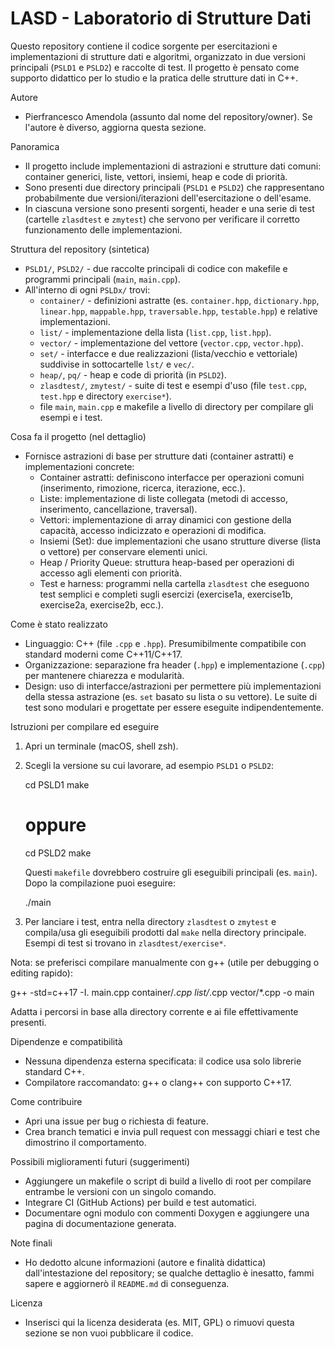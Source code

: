 # LASD - Laboratorio di Strutture Dati

Questo repository contiene il codice sorgente per esercitazioni e implementazioni di strutture dati e algoritmi, organizzato in due versioni principali (`PSLD1` e `PSLD2`) e raccolte di test. Il progetto è pensato come supporto didattico per lo studio e la pratica delle strutture dati in C++.

Autore
- Pierfrancesco Amendola (assunto dal nome del repository/owner). Se l'autore è diverso, aggiorna questa sezione.

Panoramica
- Il progetto include implementazioni di astrazioni e strutture dati comuni: container generici, liste, vettori, insiemi, heap e code di priorità.
- Sono presenti due directory principali (`PSLD1` e `PSLD2`) che rappresentano probabilmente due versioni/iterazioni dell'esercitazione o dell'esame.
- In ciascuna versione sono presenti sorgenti, header e una serie di test (cartelle `zlasdtest` e `zmytest`) che servono per verificare il corretto funzionamento delle implementazioni.

Struttura del repository (sintetica)
- `PSLD1/`, `PSLD2/` - due raccolte principali di codice con makefile e programmi principali (`main`, `main.cpp`).
- All'interno di ogni `PSLDx/` trovi:
  - `container/` - definizioni astratte (es. `container.hpp`, `dictionary.hpp`, `linear.hpp`, `mappable.hpp`, `traversable.hpp`, `testable.hpp`) e relative implementazioni.
  - `list/` - implementazione della lista (`list.cpp`, `list.hpp`).
  - `vector/` - implementazione del vettore (`vector.cpp`, `vector.hpp`).
  - `set/` - interfacce e due realizzazioni (lista/vecchio e vettoriale) suddivise in sottocartelle `lst/` e `vec/`.
  - `heap/`, `pq/` - heap e code di priorità (in `PSLD2`).
  - `zlasdtest/`, `zmytest/` - suite di test e esempi d'uso (file `test.cpp`, `test.hpp` e directory `exercise*`).
  - file `main`, `main.cpp` e makefile a livello di directory per compilare gli esempi e i test.

Cosa fa il progetto (nel dettaglio)
- Fornisce astrazioni di base per strutture dati (container astratti) e implementazioni concrete:
  - Container astratti: definiscono interfacce per operazioni comuni (inserimento, rimozione, ricerca, iterazione, ecc.).
  - Liste: implementazione di liste collegata (metodi di accesso, inserimento, cancellazione, traversal).
  - Vettori: implementazione di array dinamici con gestione della capacità, accesso indicizzato e operazioni di modifica.
  - Insiemi (Set): due implementazioni che usano strutture diverse (lista o vettore) per conservare elementi unici.
  - Heap / Priority Queue: struttura heap-based per operazioni di accesso agli elementi con priorità.
  - Test e harness: programmi nella cartella `zlasdtest` che eseguono test semplici e completi sugli esercizi (exercise1a, exercise1b, exercise2a, exercise2b, ecc.).

Come è stato realizzato
- Linguaggio: C++ (file `.cpp` e `.hpp`). Presumibilmente compatibile con standard moderni come C++11/C++17.
- Organizzazione: separazione fra header (`.hpp`) e implementazione (`.cpp`) per mantenere chiarezza e modularità.
- Design: uso di interfacce/astrazioni per permettere più implementazioni della stessa astrazione (es. `set` basato su lista o su vettore). Le suite di test sono modulari e progettate per essere eseguite indipendentemente.

Istruzioni per compilare ed eseguire
1. Apri un terminale (macOS, shell zsh).
2. Scegli la versione su cui lavorare, ad esempio `PSLD1` o `PSLD2`:

   cd PSLD1
   make

   # oppure
   cd PSLD2
   make

   Questi `makefile` dovrebbero costruire gli eseguibili principali (es. `main`). Dopo la compilazione puoi eseguire:

   ./main

3. Per lanciare i test, entra nella directory `zlasdtest` o `zmytest` e compila/usa gli eseguibili prodotti dal `make` nella directory principale. Esempi di test si trovano in `zlasdtest/exercise*`.

Nota: se preferisci compilare manualmente con g++ (utile per debugging o editing rapido):

   g++ -std=c++17 -I. main.cpp container/*.cpp list/*.cpp vector/*.cpp -o main

Adatta i percorsi in base alla directory corrente e ai file effettivamente presenti.

Dipendenze e compatibilità
- Nessuna dipendenza esterna specificata: il codice usa solo librerie standard C++.
- Compilatore raccomandato: g++ o clang++ con supporto C++17.

Come contribuire
- Apri una issue per bug o richiesta di feature.
- Crea branch tematici e invia pull request con messaggi chiari e test che dimostrino il comportamento.

Possibili miglioramenti futuri (suggerimenti)
- Aggiungere un makefile o script di build a livello di root per compilare entrambe le versioni con un singolo comando.
- Integrare CI (GitHub Actions) per build e test automatici.
- Documentare ogni modulo con commenti Doxygen e aggiungere una pagina di documentazione generata.

Note finali
- Ho dedotto alcune informazioni (autore e finalità didattica) dall'intestazione del repository; se qualche dettaglio è inesatto, fammi sapere e aggiornerò il `README.md` di conseguenza.

Licenza
- Inserisci qui la licenza desiderata (es. MIT, GPL) o rimuovi questa sezione se non vuoi pubblicare il codice.
